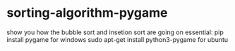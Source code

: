 # sorting-algorithm-pygame
show you how the bubble sort and insetion sort are going on
essential: 
pip install pygame for windows
sudo apt-get install python3-pygame for ubuntu
